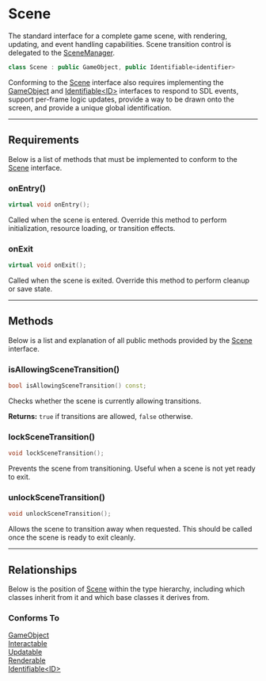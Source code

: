# Scene

The standard interface for a complete game scene,
with rendering, updating, and event handling capabilities.
Scene transition control is delegated to the [SceneManager](SceneManager.md).

```c++
class Scene : public GameObject, public Identifiable<identifier>
```

Conforming to the [Scene](Scene.md) interface
also requires implementing the [GameObject](Interactable.md) and [Identifiable\<ID\>](Identifiable.md) interfaces
to respond to SDL events, support per-frame logic updates,
provide a way to be drawn onto the screen, and provide a unique global identification.

---

## Requirements
Below is a list of methods that must be implemented to
conform to the [Scene](Scene.md) interface.

### onEntry()

```c++
virtual void onEntry();
```

Called when the scene is entered. Override this 
method to perform initialization, resource loading, 
or transition effects.

### onExit

```c++
virtual void onExit();
```
Called when the scene is exited. Override this method 
to perform cleanup or save state.

---

## Methods
Below is a list and explanation of all public methods
provided by the [Scene](Scene.md) interface.

### isAllowingSceneTransition()

```c++
bool isAllowingSceneTransition() const;
```

Checks whether the scene is currently allowing transitions.

**Returns:**  `true` if transitions are allowed, `false` otherwise.

### lockSceneTransition()

```c++
void lockSceneTransition();
```

Prevents the scene from transitioning. Useful when a scene is not yet ready to exit.

### unlockSceneTransition()

```c++
void unlockSceneTransition();
```

Allows the scene to transition away when requested. This should be called once the scene is ready to
exit cleanly.

---

## Relationships
Below is the position of [Scene](Scene.md)
within the type hierarchy, including which classes inherit
from it and which base classes it derives from.

### Conforms To
[GameObject](Interactable.md) <br>
[Interactable](Interactable.md) <br>
[Updatable](Updatable.md) <br>
[Renderable](Renderable.md)  <br>
[Identifiable\<ID\>](Identifiable.md)
